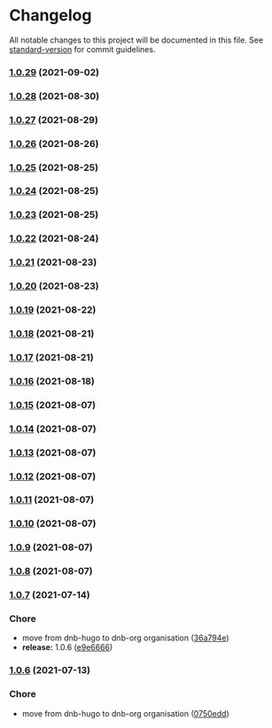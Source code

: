 # Changelog

All notable changes to this project will be documented in this file. See [standard-version](https://github.com/conventional-changelog/standard-version) for commit guidelines.

### [1.0.29](https://github.com/gethugothemes/gethugothemes-docs/compare/v1.0.28...v1.0.29) (2021-09-02)

### [1.0.28](https://github.com/gethugothemes/gethugothemes-docs/compare/v1.0.27...v1.0.28) (2021-08-30)

### [1.0.27](https://github.com/gethugothemes/gethugothemes-docs/compare/v1.0.26...v1.0.27) (2021-08-29)

### [1.0.26](https://github.com/gethugothemes/gethugothemes-docs/compare/v1.0.25...v1.0.26) (2021-08-26)

### [1.0.25](https://github.com/gethugothemes/gethugothemes-docs/compare/v1.0.24...v1.0.25) (2021-08-25)

### [1.0.24](https://github.com/gethugothemes/gethugothemes-docs/compare/v1.0.23...v1.0.24) (2021-08-25)

### [1.0.23](https://github.com/gethugothemes/gethugothemes-docs/compare/v1.0.22...v1.0.23) (2021-08-25)

### [1.0.22](https://github.com/gethugothemes/gethugothemes-docs/compare/v1.0.21...v1.0.22) (2021-08-24)

### [1.0.21](https://github.com/gethugothemes/gethugothemes-docs/compare/v1.0.20...v1.0.21) (2021-08-23)

### [1.0.20](https://github.com/gethugothemes/gethugothemes-docs/compare/v1.0.19...v1.0.20) (2021-08-23)

### [1.0.19](https://github.com/gethugothemes/gethugothemes-docs/compare/v1.0.18...v1.0.19) (2021-08-22)

### [1.0.18](https://github.com/gethugothemes/gethugothemes-docs/compare/v1.0.17...v1.0.18) (2021-08-21)

### [1.0.17](https://github.com/gethugothemes/gethugothemes-docs/compare/v1.0.16...v1.0.17) (2021-08-21)

### [1.0.16](https://github.com/gethugothemes/gethugothemes-docs/compare/v1.0.15...v1.0.16) (2021-08-18)

### [1.0.15](https://github.com/gethugothemes/gethugothemes-docs/compare/v1.0.14...v1.0.15) (2021-08-07)

### [1.0.14](https://github.com/gethugothemes/gethugothemes-docs/compare/v1.0.13...v1.0.14) (2021-08-07)

### [1.0.13](https://github.com/gethugothemes/gethugothemes-docs/compare/v1.0.12...v1.0.13) (2021-08-07)

### [1.0.12](https://github.com/gethugothemes/gethugothemes-docs/compare/v1.0.11...v1.0.12) (2021-08-07)

### [1.0.11](https://github.com/gethugothemes/gethugothemes-docs/compare/v1.0.10...v1.0.11) (2021-08-07)

### [1.0.10](https://github.com/gethugothemes/gethugothemes-docs/compare/v1.0.9...v1.0.10) (2021-08-07)

### [1.0.9](https://github.com/gethugothemes/gethugothemes-docs/compare/v1.0.8...v1.0.9) (2021-08-07)

### [1.0.8](https://github.com/gethugothemes/gethugothemes-docs/compare/v1.0.7...v1.0.8) (2021-08-07)

### [1.0.7](https://github.com/gethugothemes/gethugothemes-docs/compare/v1.0.5...v1.0.7) (2021-07-14)


### Chore

* move from dnb-hugo to dnb-org organisation ([36a794e](https://github.com/gethugothemes/gethugothemes-docs/commit/36a794e5f4e84aa2b3d5b5f1e69c452964e4db2a))
* **release:** 1.0.6 ([e9e6666](https://github.com/gethugothemes/gethugothemes-docs/commit/e9e66664e622774f18d92977979e1c2f0965fcfe))

### [1.0.6](https://github.com/gethugothemes/gethugothemes-docs/compare/v1.0.5...v1.0.6) (2021-07-13)


### Chore

* move from dnb-hugo to dnb-org organisation ([0750edd](https://github.com/gethugothemes/gethugothemes-docs/commit/0750edd43407441f443d6c448573b7b1c5dbc441))
